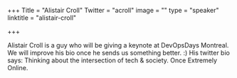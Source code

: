 +++
Title = "Alistair Croll"
Twitter = "acroll"
image = ""
type = "speaker"
linktitle = "alistair-croll"

+++

Alistair Croll is a guy who will be giving a keynote at DevOpsDays Montreal.
We will improve his bio once he sends us something better. :)
His twitter bio says:
Thinking about the intersection of tech & society. Once Extremely Online.
